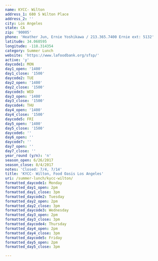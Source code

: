 ```yaml
---
name: KYCC- Wilton
address_1: 680 S Wilton Place
address_2: ''
city: Los Angeles
state: CA
zip: '90005'
phone: 'Heather Jun, Ernie Yoshikawa / 213.365.7400 Ernie ext: 5132'
latitude: 34.060595
longitude: -118.314354
category: Summer Lunch
website: 'https://www.lafoodbank.org/sfsp/'
active: 'y'
daycode1: MON
day1_open: '1400'
day1_close: '1500'
daycode2: TUE
day2_open: '1400'
day2_close: '1500'
daycode3: WED
day3_open: '1400'
day3_close: '1500'
daycode4: THU
day4_open: '1400'
day4_close: '1500'
daycode5: FRI
day5_open: '1400'
day5_close: '1500'
daycode6: ''
day6_open: ''
daycode7: ''
day7_open: ''
day7_close: ''
year_round (y/n): 'n'
season_open: 6/26/2017
season_close: 8/4/2017
notes: 'Closed: 7/4, 7/14'
title: 'KYCC- Wilton, Food Oasis Los Angeles'
uri: /summer-lunch/kycc-wilton/
formatted_daycode1: Monday
formatted_day1_open: 2pm
formatted_day1_close: 3pm
formatted_daycode2: Tuesday
formatted_day2_open: 2pm
formatted_day2_close: 3pm
formatted_daycode3: Wednesday
formatted_day3_open: 2pm
formatted_day3_close: 3pm
formatted_daycode4: Thursday
formatted_day4_open: 2pm
formatted_day4_close: 3pm
formatted_daycode5: Friday
formatted_day5_open: 2pm
formatted_day5_close: 3pm

---
```




